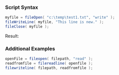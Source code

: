 ### Script Syntax




```java
myfile = fileOpen( "c:\temp\test1.txt", "write" );
fileWriteLine( myfile, "This line is new." );
fileClose( myfile );

```

Result: 

### Additional Examples


```java
openFile = fileopen( filepath, "read" );
readfromfile = filereadline( openfile );
filewriteline( filepath, readfromfile );

```



